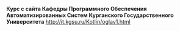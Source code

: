 <b>Курс с сайта Кафедры Программного Обеспечения Автоматизированных Систем Курганского Государственного Университета</b>
http://it.kgsu.ru/Kotlin/oglav1.html
